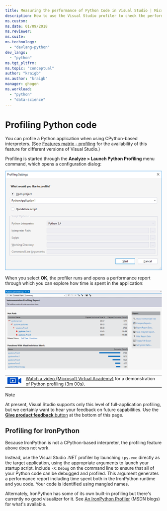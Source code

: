 ```yaml
---
title: Measuring the performance of Python Code in Visual Studio | Microsoft Docs
description: How to use the Visual Studio profiler to check the performance of Python code when usnig CPython-based interpreters.
ms.custom:
ms.date: 01/09/2018
ms.reviewer:
ms.suite:
ms.technology: 
  - "devlang-python"
dev_langs:
  - "python"
ms.tgt_pltfrm:
ms.topic: "conceptual"
author: "kraigb"
ms.author: "kraigb"
manager: ghogen
ms.workload: 
  - "python"
  - "data-science"
---
```


# Profiling Python code

You can profile a Python application when using CPython-based interpreters. (See [Features matrix - profiling](overview-of-python-tools-for-visual-studio.md#matrix-profiling) for the availability of this feature for different versions of Visual Studio.)

Profiling is started through the **Analyze > Launch Python Profiling** menu command, which opens a configuration dialog:

![Profiling configuration dialog](media/profiling-start.png)

When you select **OK**, the profiler runs and opens a performance report through which you can explore how time is spent in the application:

![Profiling performance report](media/profiling-results.png)

|   |   |
|---|---|
| ![movie camera icon for video](../install/media/video-icon.png "Watch a video") | [Watch a video (Microsoft Virtual Academy)](https://mva.microsoft.com/en-US/training-courses-embed/python-tools-for-visual-studio-2017-18121/Video-Profiling-Python-s6FoC6LWE_1005918567) for a demonstration of Python profiling (3m 00s).|

> [!Note]
> At present, Visual Studio supports only this level of full-application profiling, but we certainly want to hear your feedback on future capabilities. Use the [**Give product feedback** button](#feedback) at the bottom of this page.

## Profiling for IronPython

Because IronPython is not a CPython-based interpreter, the profiling feature above does not work.

Instead, use the Visual Studio .NET profiler by launching `ipy.exe` directly as the target application, using the appropriate arguments to launch your startup script. Include `-X:Debug` on the command line to ensure that all of your Python code can be debugged and profiled. This argument generates a performance report including time spent both in the IronPython runtime and you code. Your code is identified using mangled names.

Alternately, IronPython has some of its own built-in profiling but there's currently no good visualizer for it. See [An IronPython Profiler](http://blogs.msdn.com/b/curth/archive/2009/03/29/an-ironpython-profiler.aspx) (MSDN blogs) for what's available.